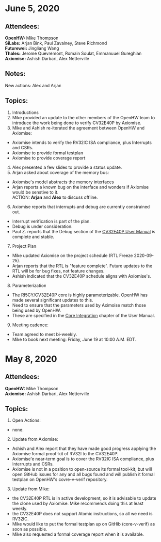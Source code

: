 June 5, 2020
============

Attendees:
----------
**OpenHW:** Mike Thompson<br>
**SiLabs:** Arjan Bink, Paul Zavalney, Steve Richmond<br>
**Futurewei:** Jingliang Wang<br>
**Thales:** Jerome Quevremont,  Romain Soulat, Emmanuuel Gureghian<br>
**Axiomise:** Ashish Darbari, Alex Netterville<br>

Notes:
------

New actions: Alex and Arjan<br>

Topics:
-------

1. Introductions
2. Mike provided an update to the other members of the OpenHW team to introduce the work being done to verify CV32E40P by Axiomise.
3. Mike and Ashish re-iterated the agreement between OpenHW and Axiomise:
- Axiomise intends to verify the RV32IC ISA compliance, plus Interrupts and CSRs.
- Axiomise to provide formal testplan
- Axiomise to provide coverage report
4. Alex presented a few slides to provide a status update.
5. Arjan asked about coverage of the memory bus:
- Axiomise's model abstracts the memory interfaces
- Arjan reports a known bug on the interface and wonders if Axiomise would be senstive to it.<br>
ACTION: **Arjan** and **Alex** to discuss offline.
6. Axiomise reports that interrupts and debug are currently constrained out.
- Interrupt verification is part of the plan.
- Debug is under consideration.
- Paul Z. reports that the Debug section of the [CV32E40P User Manual](https://core-v-docs-verif-strat.readthedocs.io/projects/cv32e40p_um/en/latest/) is complete and stable.
7. Project Plan
- Mike updated Axiomise on the project schedule (RTL Freeze 2020-09-25).
- Arjan reports that the RTL is "feature complete".  Future updates to the RTL will be for bug fixes, not feature changes.
- Ashish indicated that the CV32E40P schedule aligns with Axiomise's.
8. Parameterization
- The RI5CY/CV32E40P core is highly parameterizable.  OpenHW has made several significant updates to this.
- Need to ensure that the parameters used by Aximoise match those being used by OpenHW.
- These are specified in the [Core Integration](https://core-v-docs-verif-strat.readthedocs.io/projects/cv32e40p_um/en/latest/integration.html) chapter of the User Manual.
9. Meeting cadence:
- Team agreed to meet bi-weekly.
- Mike to book next meeting: Friday, June 19 at 10:00 A.M. EDT.


May 8, 2020
============

Attendees:
----------

**OpenHW:** Mike Thompson<br>
**Axiomise:** Ashish Darbari, Alex Netterville


Topics:
-------

1. Open Actions:

- none.


2. Update from Axiomise:

- Ashish and Alex report that they have made good progress applying the Axiomise formal proof-kit of RV32I to the CV32E40P.
- Axiomise'e near-term goal is to cover the RV32IC ISA compliance, plus Interrupts and CSRs.
- Axiomise is not in a position to open-source its formal tool-kit, but will open GitHub issues for any and all bugs found
and will publish it formal testplan on OpenHW's covre-v-verif repository.

3. Update from Mike:

- the CV32E40P RTL is in active development, so it is advisable to update the clone used by Axiomise.  Mike recommends doing
this at least weekly.
- the CV32E40P does not support Atomic instructions, so  all we need is RV32IC.
- Mike would like to put the formal testplan up on GitHib (core-v-verif) as soon as possible.
- Mike also requested a formal coverage report when it is available.
